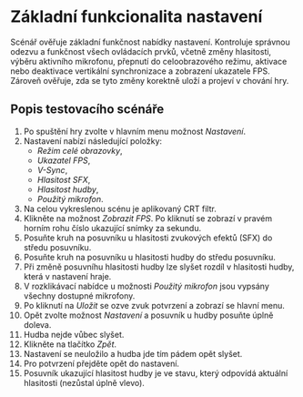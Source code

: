 # Základní funkcionalita nastavení
Scénář ověřuje základní funkčnost nabídky nastavení. Kontroluje správnou odezvu a funkčnost všech ovládacích prvků, včetně změny hlasitosti, výběru aktivního mikrofonu, přepnutí do celoobrazového režimu, aktivace nebo deaktivace vertikální synchronizace a zobrazení ukazatele FPS. Zároveň ověřuje, zda se tyto změny korektně uloží a projeví v chování hry.


## Popis testovacího scénáře
1. Po spuštění hry zvolte v hlavním menu možnost *Nastavení*.
2. Nastavení nabízí následující položky:
    - *Režim celé obrazovky*,
    - *Ukazatel FPS*,
    - *V-Sync*,
    - *Hlasitost SFX*,
    - *Hlasitost hudby*,
    - *Použitý mikrofon*.
3. Na celou vykreslenou scénu je aplikovaný CRT filtr.
4. Klikněte na možnost *Zobrazit FPS*. Po kliknutí se zobrazí v pravém horním rohu číslo ukazující snímky za sekundu.
5. Posuňte kruh na posuvníku u hlasitosti zvukových efektů (SFX) do středu posuvníku.
6. Posuňte kruh na posuvníku u hlasitosti hudby do středu posuvníku.
7. Při změně posuvníhu hlasitosti hudby lze slyšet rozdíl v hlasitosti hudby, která v nastavení hraje. 
8. V rozklikávací nabídce u možnosti *Použitý mikrofon* jsou vypsány všechny dostupné mikrofony.
9. Po kliknutí na *Uložit* se ozve zvuk potvrzení a zobrazí se hlavní menu.
10. Opět zvolte možnost *Nastavení* a posuvník u hudby posuňte úplně doleva.
11. Hudba nejde vůbec slyšet.
12. Klikněte na tlačítko *Zpět*.
13. Nastavení se neuložilo a hudba jde tím pádem opět slyšet.
14. Pro potvrzení přejděte opět do nastavení.
15. Posuvník ukazující hlasitost hudby je ve stavu, který odpovídá aktuální hlasitosti (nezůstal úplně vlevo).
